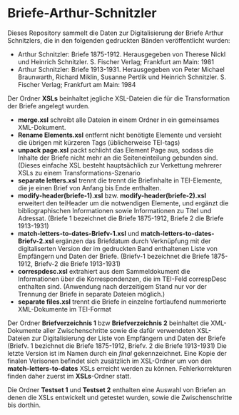 # Briefe-Arthur-Schnitzler

Dieses Repository sammelt die Daten zur Digitalisierung der Briefe Arthur Schnitzlers, die in den folgenden gedruckten Bänden veröffentlicht wurden:

- Arthur Schnitzler: Briefe 1875-1912. Herausgegeben von Therese Nickl und Heinrich Schnitzler. S. Fischer Verlag; Frankfurt am Main: 1981 
- Arthur Schnitzler: Briefe 1913-1931. Herausgegeben von Peter Michael Braunwarth, Richard Miklin, Susanne Pertlik und Heinrich Schnitzler. S. Fischer Verlag; Frankfurt am Main: 1984


Der Ordner **XSLs** beinhaltet jegliche XSL-Dateien die für die Transformation der Briefe angelegt wurden.

- **merge.xsl** schreibt alle Dateien in einem Ordner in ein gemeinsames XML-Dokument.
- **Rename Elements.xsl** entfernt nicht benötigte Elemente und versieht die übrigen mit kürzeren Tags (üblicherweise TEI-tags)
- **unpack page.xsl** packt schlicht das Element Page aus, sodass die Inhalte der Briefe nicht mehr an die Seiteneinteilung gebunden sind. (Dieses einfache XSL besteht hauptsächlich zur Verkettung mehrerer XSLs zu einem Transformations-Szenario
- **separate letters.xsl** trennt die trennt die Briefinhalte in TEI-Elemente, die je einen Brief von Anfang bis Ende enthalten.
- **modify-header(briefe-1).xsl** bzw. **modify-header(briefe-2).xsl** erweitert den teiHeader um die notwendigen Elemente, und ergänzt die bibliographischen Informationen sowie Informationen zu Titel und Adressat. (Briefe 1 bezeichnet die Briefe 1875-1912, Briefe 2 die Briefe 1913-1931)
- **match-letters-to-dates-Briefv-1.xsl** und **match-letters-to-dates-Briefv-2.xsl** ergänzen das Briefdatum durch Verknüpfung mit der digitaliserten Version der im gedruckten Band enthaltenen Liste von Empfängern und Daten der Briefe. (Briefv-1 bezeichnet die Briefe 1875-1912, Briefv-2 die Briefe 1913-1931)
- **correspdesc.xsl** extrahiert aus dem Sammeldokument die Informationen über die Korrespondenzen, die im TEI-Feld correspDesc enthalten sind. (Anwendung nach derzeitigem Stand nur vor der Trennung der Briefe in separate Dateien möglich.)
- **separate files.xsl** trennt die Briefe in einzelne fortlaufend nummerierte XML-Dokumente im TEI-Format

Der Ordner **Briefverzeichnis 1** bzw **Briefverzeichnis 2** beinhaltet die XML-Dokumente aller Zwischenschritte sowie die dafür verwendeten XSL-Dateien zur Digitalisierung der Liste von Empfängern und Daten der Briefe (Briefv. 1 bezichnet die Briefe 1875-1912, Briefv. 2 die Briefe 1913-1931)
Die letzte Version ist im Namen durch ein *final* gekennzeichnet. Eine Kopie der finalen Verisonen befindet sich zusätzlich im XSL-Ordner um von den **match-letters-to-dates** XSLs erreicht werden zu können. Fehlerkorrekturen finden daher zuerst im **XSLs**-Ordner statt.

Die Ordner **Testset 1** und **Testset 2** enthalten eine Auswahl von Briefen an denen die XSLs entwickelt und getestet wurden, sowie die Zwischenschritte bis dorthin.
